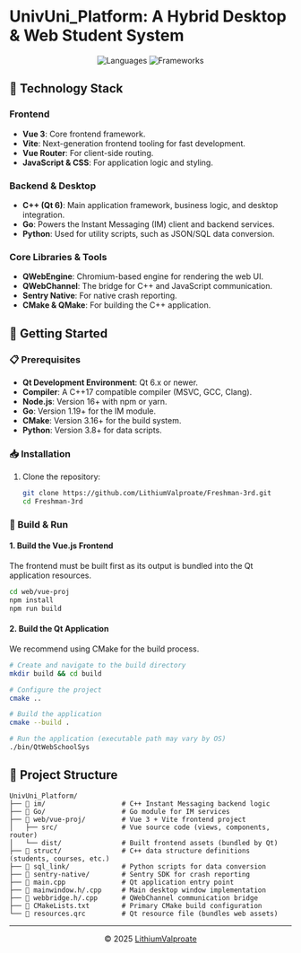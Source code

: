 # UnivUni_Platform: A Hybrid Desktop & Web Student System

<div align="center">

![Languages](https://img.shields.io/badge/Languages-C++%20%7C%20Vue%20%7C%20Go%20%7C%20Python-blue)
![Frameworks](https://img.shields.io/badge/Frameworks-Qt%20%7C%20Vue.js%20%7C%20Vite-green)

</div>

## 🔧 Technology Stack

### Frontend
- **Vue 3**: Core frontend framework.
- **Vite**: Next-generation frontend tooling for fast development.
- **Vue Router**: For client-side routing.
- **JavaScript & CSS**: For application logic and styling.

### Backend & Desktop
- **C++ (Qt 6)**: Main application framework, business logic, and desktop integration.
- **Go**: Powers the Instant Messaging (IM) client and backend services.
- **Python**: Used for utility scripts, such as JSON/SQL data conversion.

### Core Libraries & Tools
- **QWebEngine**: Chromium-based engine for rendering the web UI.
- **QWebChannel**: The bridge for C++ and JavaScript communication.
- **Sentry Native**: For native crash reporting.
- **CMake & QMake**: For building the C++ application.

## 🚀 Getting Started

### 📋 Prerequisites

- **Qt Development Environment**: Qt 6.x or newer.
- **Compiler**: A C++17 compatible compiler (MSVC, GCC, Clang).
- **Node.js**: Version 16+ with npm or yarn.
- **Go**: Version 1.19+ for the IM module.
- **CMake**: Version 3.16+ for the build system.
- **Python**: Version 3.8+ for data scripts.

### 📥 Installation

1.  Clone the repository:
    ```bash
    git clone https://github.com/LithiumValproate/Freshman-3rd.git
    cd Freshman-3rd
    ```

### 🔨 Build & Run

#### 1. Build the Vue.js Frontend

The frontend must be built first as its output is bundled into the Qt application resources.

```bash
cd web/vue-proj
npm install
npm run build
```

#### 2. Build the Qt Application

We recommend using CMake for the build process.

```bash
# Create and navigate to the build directory
mkdir build && cd build

# Configure the project
cmake ..

# Build the application
cmake --build .

# Run the application (executable path may vary by OS)
./bin/QtWebSchoolSys
```

## 📂 Project Structure

```
UnivUni_Platform/
├── 📁 im/                   # C++ Instant Messaging backend logic
├── 📁 Go/                   # Go module for IM services
├── 📁 web/vue-proj/         # Vue 3 + Vite frontend project
│   ├── src/                # Vue source code (views, components, router)
│   └── dist/               # Built frontend assets (bundled by Qt)
├── 📁 struct/               # C++ data structure definitions (students, courses, etc.)
├── 📁 sql_link/             # Python scripts for data conversion
├── 📁 sentry-native/        # Sentry SDK for crash reporting
├── 📄 main.cpp              # Qt application entry point
├── 📄 mainwindow.h/.cpp     # Main desktop window implementation
├── 📄 webbridge.h/.cpp      # QWebChannel communication bridge
├── 📄 CMakeLists.txt        # Primary CMake build configuration
└── 📄 resources.qrc         # Qt resource file (bundles web assets)
```

___

<div align="center">

© 2025 [LithiumValproate](https://github.com/LithiumValproate)

</div>
